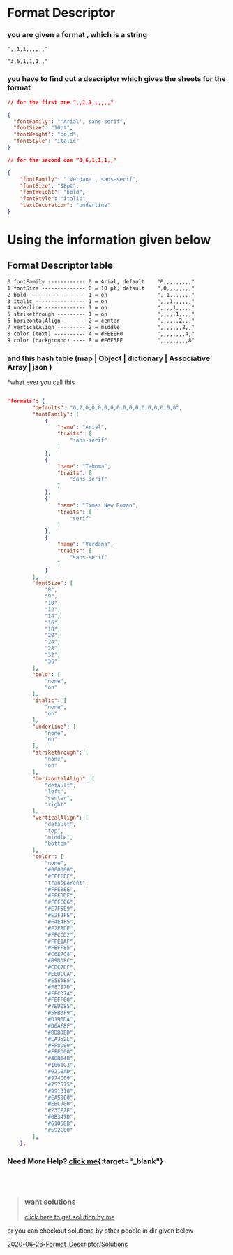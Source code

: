# Format Descriptor

### you are given a format , which is a string

    ",,1,1,,,,,,"

    "3,6,1,1,1,,"

### you have to find out a descriptor which gives the sheets for the format

```json
// for the first one ",,1,1,,,,,,"

{
  "fontFamily": "'Arial', sans-serif",
  "fontSize": "10pt",
  "fontWeight": "bold",
  "fontStyle": "italic"
}

// for the second one "3,6,1,1,1,,"

{
    "fontFamily": "'Verdana', sans-serif",
    "fontSize": "18pt",
    "fontWeight": "bold",
    "fontStyle": "italic",
    "textDecoration": "underline"
}

```

# Using the information given below

## Format Descriptor table

```txt
0 fontFamily ------------ 0 = Arial, default    "0,,,,,,,,,"
1 fontSize -------------- 0 = 10 pt, default    ",0,,,,,,,,"
2 bold ------------------ 1 = on                ",,1,,,,,,,"
3 italic ---------------- 1 = on                ",,,1,,,,,,"
4 underline ------------- 1 = on                ",,,,1,,,,,"
5 strikethrough --------- 1 = on                ",,,,,1,,,,"
6 horizontalAlign ------- 2 = center            ",,,,,,2,,,"
7 verticalAlign --------- 2 = middle            ",,,,,,,2,,"
8 color (text) ---------- 4 = #FEEEF0           ",,,,,,,,4,"
9 color (background) ---- 8 = #E6F5FE           ",,,,,,,,,8"
```

### and this hash table (map | Object | dictionary | Associative Array | json )

\*what ever you call this

```json

"formats": {
        "defaults": "0,2,0,0,0,0,0,0,0,0,0,0,0,0,0,0,0",
        "fontFamily": [
            {
                "name": "Arial",
                "traits": [
                    "sans-serif"
                ]
            },
            {
                "name": "Tahoma",
                "traits": [
                    "sans-serif"
                ]
            },
            {
                "name": "Times New Roman",
                "traits": [
                    "serif"
                ]
            },
            {
                "name": "Verdana",
                "traits": [
                    "sans-serif"
                ]
            }
        ],
        "fontSize": [
            "8",
            "9",
            "10",
            "12",
            "14",
            "16",
            "18",
            "20",
            "24",
            "28",
            "32",
            "36"
        ],
        "bold": [
            "none",
            "on"
        ],
        "italic": [
            "none",
            "on"
        ],
        "underline": [
            "none",
            "on"
        ],
        "strikethrough": [
            "none",
            "on"
        ],
        "horizontalAlign": [
            "default",
            "left",
            "center",
            "right"
        ],
        "verticalAlign": [
            "default",
            "top",
            "middle",
            "bottom"
        ],
        "color": [
            "none",
            "#000000",
            "#FFFFFF",
            "transparent",
            "#FFEBEE",
            "#FFF3DF",
            "#FFFEE6",
            "#E7F5E9",
            "#E2F2FE",
            "#F4E4F5",
            "#F2E8DE",
            "#FFCCD2",
            "#FFE1AF",
            "#FEFF85",
            "#C6E7C8",
            "#B9DDFC",
            "#EBC7EF",
            "#EEDCCA",
            "#E5E5E5",
            "#F87E7D",
            "#FFCD7A",
            "#FEFF00",
            "#7ED085",
            "#5FB3F9",
            "#D190DA",
            "#D0AF8F",
            "#BDBDBD",
            "#EA352E",
            "#FF8D00",
            "#FFED00",
            "#40B14B",
            "#1061C3",
            "#9210AD",
            "#974C00",
            "#757575",
            "#991310",
            "#EA5000",
            "#EBC700",
            "#237F2E",
            "#0B347D",
            "#61058B",
            "#592C00"
        ],
    },


```

### Need More Help? [ click me](https://smartsheet-platform.github.io/api-docs/#formatting){:target="\_blank"}

<br/>
<br/>

> ### want solutions
>
> [click here to get solution by me](https://github.com/razaahmad333/coding-challenges/blob/main/2022-06-26-Format_Descriptor/Solutions/Ahmad_Raza/index.js)

or you can checkout solutions by other people in dir given below

[2020-06-26-Format_Descriptor/Solutions](https://github.com/razaahmad333/coding-challenges/blob/main/2022-06-26-Format_Descriptor/Solutions)
